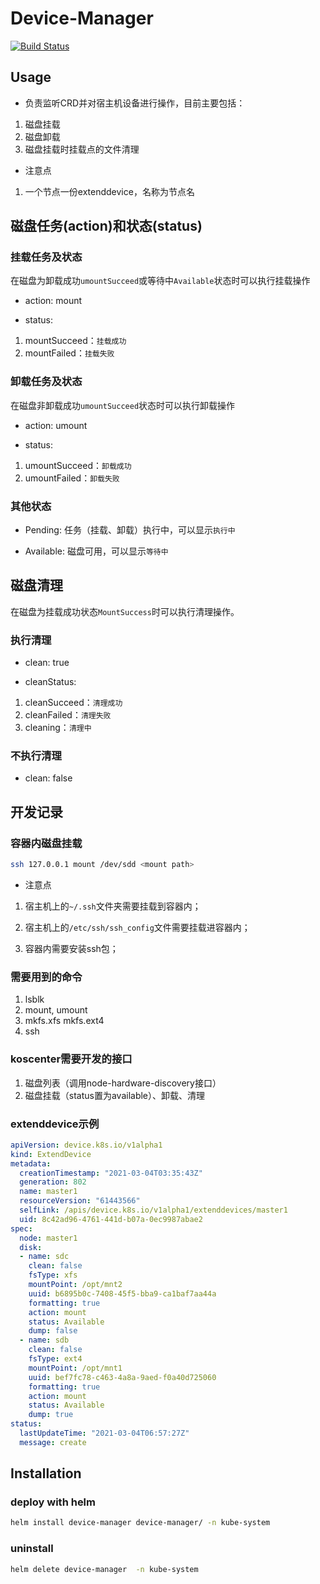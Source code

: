 # Device-Manager

[![Build Status](http://10.33.46.222:8000/api/badges/docker/device-manager/status.svg)](http://10.33.46.222:8000/docker/device-manager)

## Usage

* 负责监听CRD并对宿主机设备进行操作，目前主要包括：

1. 磁盘挂载
2. 磁盘卸载
3. 磁盘挂载时挂载点的文件清理

* 注意点
1. 一个节点一份extenddevice，名称为节点名


## 磁盘任务(action)和状态(status)

### 挂载任务及状态
在磁盘为卸载成功`umountSucceed`或等待中`Available`状态时可以执行挂载操作

* action: mount
  
* status:
1. mountSucceed：`挂载成功`
2. mountFailed：`挂载失败`

### 卸载任务及状态
在磁盘非卸载成功`umountSucceed`状态时可以执行卸载操作

* action: umount

* status:
1. umountSucceed：`卸载成功`
2. umountFailed：`卸载失败`

### 其他状态

* Pending: 任务（挂载、卸载）执行中，可以显示`执行中`

* Available: 磁盘可用，可以显示`等待中`

## 磁盘清理

在磁盘为挂载成功状态`MountSuccess`时可以执行清理操作。

### 执行清理

* clean: true
  
* cleanStatus:
1. cleanSucceed：`清理成功`
2. cleanFailed：`清理失败`
3. cleaning：`清理中`

### 不执行清理

* clean: false

## 开发记录

### 容器内磁盘挂载

```bash
ssh 127.0.0.1 mount /dev/sdd <mount path>
```

* 注意点
1. 宿主机上的`~/.ssh`文件夹需要挂载到容器内；

2. 宿主机上的`/etc/ssh/ssh_config`文件需要挂载进容器内；

3. 容器内需要安装ssh包；

### 需要用到的命令

1. lsblk
2. mount, umount
3. mkfs.xfs mkfs.ext4
4. ssh

### koscenter需要开发的接口

1. 磁盘列表（调用node-hardware-discovery接口）
2. 磁盘挂载（status置为available）、卸载、清理

### extenddevice示例

```yaml
apiVersion: device.k8s.io/v1alpha1
kind: ExtendDevice
metadata:
  creationTimestamp: "2021-03-04T03:35:43Z"
  generation: 802
  name: master1
  resourceVersion: "61443566"
  selfLink: /apis/device.k8s.io/v1alpha1/extenddevices/master1
  uid: 8c42ad96-4761-441d-b07a-0ec9987abae2
spec:
  node: master1
  disk:
  - name: sdc
    clean: false
    fsType: xfs
    mountPoint: /opt/mnt2
    uuid: b6895b0c-7408-45f5-bba9-ca1baf7aa44a
    formatting: true
    action: mount
    status: Available
    dump: false
  - name: sdb
    clean: false
    fsType: ext4
    mountPoint: /opt/mnt1
    uuid: bef7fc78-c463-4a8a-9aed-f0a40d725060
    formatting: true
    action: mount
    status: Available
    dump: true
status:
  lastUpdateTime: "2021-03-04T06:57:27Z"
  message: create
```

## Installation

### deploy with helm

```bash
helm install device-manager device-manager/ -n kube-system
```

### uninstall

```bash
helm delete device-manager  -n kube-system
```